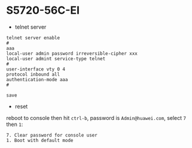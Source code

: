# S5720-56C-EI

* telnet server

```
telnet server enable
#
aaa
local-user admin password irreversible-cipher xxx
local-user admint service-type telnet
#
user-interface vty 0 4
protocol inbound all
authentication-mode aaa
#

save
```

* reset

reboot to console then hit `ctrl-b`, password is `Admin@huawei.com`, select `7`
then `1`:

```
7. Clear password for console user
1. Boot with default mode
```

